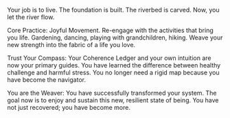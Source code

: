 Your job is to live. The foundation is built. The riverbed is carved. Now, you let the river flow.

Core Practice: Joyful Movement. Re-engage with the activities that bring you life. Gardening, dancing, playing with grandchildren, hiking. Weave your new strength into the fabric of a life you love.

Trust Your Compass: Your Coherence Ledger and your own intuition are now your primary guides. You have learned the difference between healthy challenge and harmful stress. You no longer need a rigid map because you have become the navigator.

You are the Weaver: You have successfully transformed your system. The goal now is to enjoy and sustain this new, resilient state of being. You have not just recovered; you have become more.